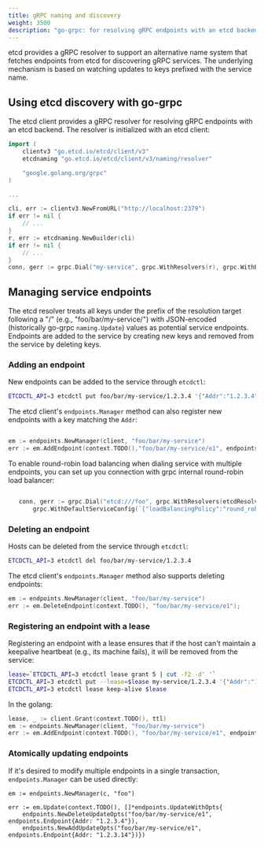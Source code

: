 ```yaml
---
title: gRPC naming and discovery
weight: 3500
description: "go-grpc: for resolving gRPC endpoints with an etcd backend"
---
```


etcd provides a gRPC resolver to support an alternative name system that fetches endpoints from etcd for discovering gRPC services. The underlying mechanism is based on watching updates to keys prefixed with the service name.

## Using etcd discovery with go-grpc

The etcd client provides a gRPC resolver for resolving gRPC endpoints with an etcd backend. The resolver is initialized with an etcd client:

```go
import (
	clientv3 "go.etcd.io/etcd/client/v3"
	etcdnaming "go.etcd.io/etcd/client/v3/naming/resolver"

	"google.golang.org/grpc"
)

...

cli, err := clientv3.NewFromURL("http://localhost:2379")
if err != nil {
    // ...
}
r, err := etcdnaming.NewBuilder(cli)
if err != nil {
    // ...
}
conn, gerr := grpc.Dial("my-service", grpc.WithResolvers(r), grpc.WithBlock(), ...)
```

## Managing service endpoints

The etcd resolver treats all keys under the prefix of the resolution target following a "/" (e.g., "foo/bar/my-service/")
with JSON-encoded (historically go-grpc `naming.Update`) values as potential service endpoints.
Endpoints are added to the service by creating new keys and removed from the service by deleting keys.

### Adding an endpoint

New endpoints can be added to the service through `etcdctl`:

```sh
ETCDCTL_API=3 etcdctl put foo/bar/my-service/1.2.3.4 '{"Addr":"1.2.3.4","Metadata":"..."}'
```

The etcd client's `endpoints.Manager` method can also register new endpoints with a key matching the `Addr`:

```go

em := endpoints.NewManager(client, "foo/bar/my-service")
err := em.AddEndpoint(context.TODO(),"foo/bar/my-service/e1", endpoints.Endpoint{Addr:"1.2.3.4"});
```
To enable round-robin load balancing when dialing service with multiple endpoints, you can set up you connection with grpc
 internal round-robin load balancer:

 ```go

 	conn, gerr := grpc.Dial("etcd:///foo", grpc.WithResolvers(etcdResolver),
 		grpc.WithDefaultServiceConfig(`{"loadBalancingPolicy":"round_robin"}`))
 ```

### Deleting an endpoint

Hosts can be deleted from the service through `etcdctl`:

```sh
ETCDCTL_API=3 etcdctl del foo/bar/my-service/1.2.3.4
```

The etcd client's `endpoints.Manager` method also supports deleting endpoints:

```go
em := endpoints.NewManager(client, "foo/bar/my-service")
err := em.DeleteEndpoint(context.TODO(), "foo/bar/my-service/e1");
```

### Registering an endpoint with a lease

Registering an endpoint with a lease ensures that if the host can't maintain a keepalive heartbeat (e.g., its machine fails), it will be removed from the service:

```sh
lease=`ETCDCTL_API=3 etcdctl lease grant 5 | cut -f2 -d' '`
ETCDCTL_API=3 etcdctl put --lease=$lease my-service/1.2.3.4 '{"Addr":"1.2.3.4","Metadata":"..."}'
ETCDCTL_API=3 etcdctl lease keep-alive $lease
```
In the golang:

```go
lease, _ := client.Grant(context.TODO(), ttl)
em := endpoints.NewManager(client, "foo/bar/my-service")
err := em.AddEndpoint(context.TODO(), "foo/bar/my-service/e1", endpoints.Endpoint{Addr:"1.2.3.4"}, clientv3.WithLease(lease.ID));
```

### Atomically updating endpoints

If it's desired to modify multiple endpoints in a single transaction, `endpoints.Manager` can be used directly:

```
em := endpoints.NewManager(c, "foo")

err := em.Update(context.TODO(), []*endpoints.UpdateWithOpts{
    endpoints.NewDeleteUpdateOpts("foo/bar/my-service/e1", endpoints.Endpoint{Addr: "1.2.3.4"}),
	endpoints.NewAddUpdateOpts("foo/bar/my-service/e1", endpoints.Endpoint{Addr: "1.2.3.14"})})
```

